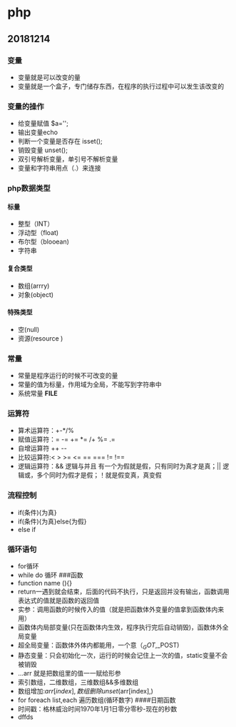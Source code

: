 # php
## 20181214
### 变量
- 变量就是可以改变的量
- 变量就是一个盒子，专门储存东西，在程序的执行过程中可以发生该改变的
### 变量的操作
- 给变量赋值 $a='';
- 输出变量echo
- 判断一个变量是否存在 isset();
- 销毁变量 unset();
- 双引号解析变量，单引号不解析变量
- 变量和字符串用点（.）来连接
### php数据类型
#### 标量
- 整型（INT）
- 浮动型（float)
- 布尔型（blooean)
- 字符串
#### 复合类型
- 数组(arrry)
- 对象(object)
#### 特殊类型
- 空(null)
- 资源(resource
)
### 常量
- 常量是程序运行的时候不可改变的量
- 常量的值为标量，作用域为全局，不能写到字符串中
- 系统常量 __FILE__
### 运算符
- 算术运算符：+-*/%
- 赋值运算符：= -= += *= /+ %= .=
- 自增运算符 ++ --
- 比较运算符:< > >= <= == === != !==
- 逻辑运算符：&& 逻辑与并且 有一个为假就是假，只有同时为真才是真；|| 逻辑或，多个同时为假才是假；！就是假变真，真变假
### 流程控制
- if(条件){为真}
- if(条件){为真}else{为假}
- else if
### 循环语句
- for循环
- while do 循环
###函数
- function name (){}
- return一遇到就会结束，后面的代码不执行，只是返回并没有输出，函数调用表达式的值就是函数的返回值
- 实参：调用函数的时候传入的值（就是把函数体外变量的值拿到函数体内来用）
- 函数体内局部变量(只在函数体内生效，程序执行完后自动销毁)，函数体外全局变量
- 超全局变量：函数体外体内都能用，一个意（$_GOT,$_POST)
- 静态变量：只会初始化一次，运行的时候会记住上一次的值，static变量不会被销毁
- ...arr 就是把数组里的值一一赋给形参
- 索引数组，二维数组，三维数组&&多维数组
- 数组增加:$arr[index],数组删除unset($arr[index],)
- for foreach list,each 遍历数组(循环数字)
####日期函数
- 时间戳：格林威治时间1970年1月1日零分零秒-现在的秒数
- dffds